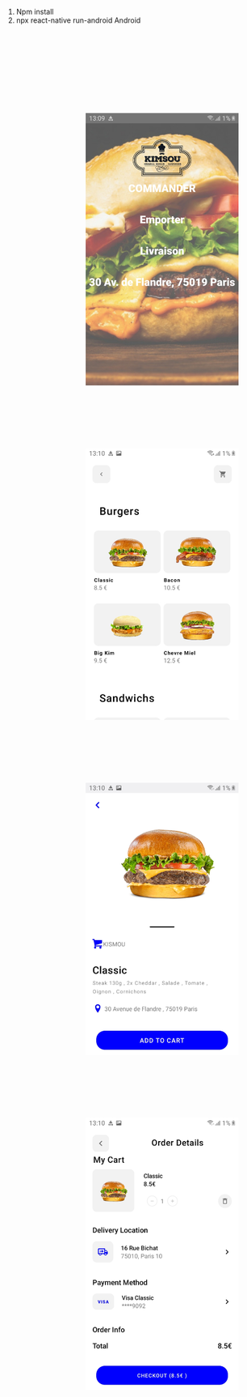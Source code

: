 1) Npm install
2) npx react-native run-android
Android
<p style="margin:20%;display:inline-block;">

  <img style="padding:20%;" src="Images/Home.jpg" width="350" title="hover text">
  <img style="margin:20%;" src="Images/Produits.jpg" width="350" title="hover text">
  <img style="margin:20%;" src="Images/Produit.id.jpg" width="350" title="hover text">
  <img style="margin:20%;" src="Images/Panier..jpg" width="350" title="hover text">

</p>

